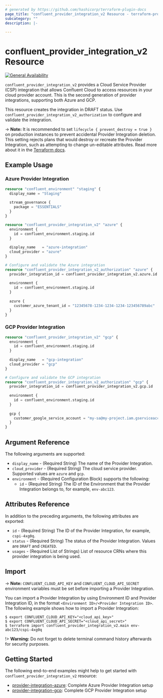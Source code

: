 ```yaml
---
# generated by https://github.com/hashicorp/terraform-plugin-docs
page_title: "confluent_provider_integration_v2 Resource - terraform-provider-confluent"
subcategory: ""
description: |-
  
---
```


# confluent_provider_integration_v2 Resource

[![General Availability](https://img.shields.io/badge/Lifecycle%20Stage-General%20Availability-%2345c6e8)](https://docs.confluent.io/cloud/current/api.html#section/Versioning/API-Lifecycle-Policy)

`confluent_provider_integration_v2` provides a Cloud Service Provider (CSP) integration that allows Confluent Cloud to access resources in your cloud provider account. This is the second generation of provider integrations, supporting both Azure and GCP.

This resource creates the integration in DRAFT status. Use `confluent_provider_integration_v2_authorization` to configure and validate the integration.

-> **Note:** It is recommended to set `lifecycle { prevent_destroy = true }` on production instances to prevent accidental Provider Integration deletion. This setting rejects plans that would destroy or recreate the Provider Integration, such as attempting to change un-editable attributes. Read more about it in the [Terraform docs](https://www.terraform.io/language/meta-arguments/lifecycle#prevent_destroy).

## Example Usage

### Azure Provider Integration

```terraform
resource "confluent_environment" "staging" {
  display_name = "Staging"
  
  stream_governance {
    package = "ESSENTIALS"
  }
}

resource "confluent_provider_integration_v2" "azure" {
  environment {
    id = confluent_environment.staging.id
  }
  
  display_name   = "azure-integration"
  cloud_provider = "azure"
}

# Configure and validate the Azure integration
resource "confluent_provider_integration_v2_authorization" "azure" {
  provider_integration_id = confluent_provider_integration_v2.azure.id
  
  environment {
    id = confluent_environment.staging.id
  }
  
  azure {
    customer_azure_tenant_id = "12345678-1234-1234-1234-123456789abc"
  }
}
```

### GCP Provider Integration

```terraform
resource "confluent_provider_integration_v2" "gcp" {
  environment {
    id = confluent_environment.staging.id
  }
  
  display_name   = "gcp-integration"
  cloud_provider = "gcp"
}

# Configure and validate the GCP integration
resource "confluent_provider_integration_v2_authorization" "gcp" {
  provider_integration_id = confluent_provider_integration_v2.gcp.id
  
  environment {
    id = confluent_environment.staging.id
  }
  
  gcp {
    customer_google_service_account = "my-sa@my-project.iam.gserviceaccount.com"
  }
}
```

<!-- schema generated by tfplugindocs -->
## Argument Reference

The following arguments are supported:

- `display_name` - (Required String) The name of the Provider Integration.
- `cloud_provider` - (Required String) The cloud service provider. Supported values are `azure` and `gcp`.
- `environment` - (Required Configuration Block) supports the following:
    - `id` - (Required String) The ID of the Environment that the Provider Integration belongs to, for example, `env-abc123`.

## Attributes Reference

In addition to the preceding arguments, the following attributes are exported:

- `id` - (Required String) The ID of the Provider Integration, for example, `cspi-4xg0q`.
- `status` - (Required String) The status of the Provider Integration. Values are `DRAFT` and `CREATED`.
- `usages` - (Required List of Strings) List of resource CRNs where this provider integration is being used.

## Import

-> **Note:** `CONFLUENT_CLOUD_API_KEY` and `CONFLUENT_CLOUD_API_SECRET` environment variables must be set before importing a Provider Integration.

You can import a Provider Integration by using Environment ID and Provider Integration ID, in the format `<Environment ID>/<Provider Integration ID>`. The following example shows how to import a Provider Integration:

```shell
$ export CONFLUENT_CLOUD_API_KEY="<cloud_api_key>"
$ export CONFLUENT_CLOUD_API_SECRET="<cloud_api_secret>"
$ terraform import confluent_provider_integration_v2.main env-abc123/cspi-4xg0q
```

!> **Warning:** Do not forget to delete terminal command history afterwards for security purposes.

## Getting Started

The following end-to-end examples might help to get started with `confluent_provider_integration_v2` resource:
* [provider-integration-azure](https://github.com/confluentinc/terraform-provider-confluent/tree/master/examples/configurations/provider-integration-azure): Complete Azure Provider Integration setup
* [provider-integration-gcp](https://github.com/confluentinc/terraform-provider-confluent/tree/master/examples/configurations/provider-integration-gcp): Complete GCP Provider Integration setup